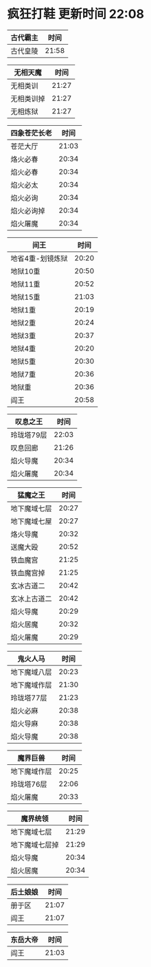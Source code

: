 # 疯狂打鞋 更新时间 22:08

| 古代霸主   | 时间    |
|--------|-------|
| 古代皇陵 | 21:58 |

| 无相天魔   | 时间    |
|--------|-------|
| 无相类训 | 21:27 |
| 无相类训掉 | 21:27 |
| 无相炼狱 | 21:27 |

| 四象苍茫长老   | 时间    |
|--------|-------|
| 苍茫大厅 | 21:03 |
| 烙火必春 | 20:34 |
| 焰火必春 | 20:34 |
| 焰火必太 | 20:34 |
| 焰火必询 | 20:34 |
| 焰火必询掉 | 20:34 |
| 焰火屠魔 | 20:34 |

| 间王   | 时间    |
|--------|-------|
| 地省4重-划镜炼狱 | 20:20 |
| 地狱10重 | 20:50 |
| 地狱11重 | 20:52 |
| 地狱15重 | 21:03 |
| 地狱1重 | 20:19 |
| 地狱2重 | 20:24 |
| 地狱3重 | 20:37 |
| 地狱4重 | 20:20 |
| 地狱5重 | 20:30 |
| 地狱7重 | 20:36 |
| 地狱重 | 20:36 |
| 阎王 | 20:58 |

| 叹息之王   | 时间    |
|--------|-------|
| 玲珑塔79层 | 22:03 |
| 叹息回廊 | 21:26 |
| 焰火导魔 | 20:34 |
| 焰火屠魔 | 20:34 |

| 猛魔之王   | 时间    |
|--------|-------|
| 地下魔域七层 | 20:27 |
| 地下魔域七屋 | 20:27 |
| 烙火导魔 | 20:32 |
| 送魔大殴 | 20:52 |
| 铁血魔宫 | 21:25 |
| 铁血魔宫掉 | 21:25 |
| 玄冰古道二 | 20:42 |
| 玄冰上古道二 | 20:42 |
| 焰火导魔 | 20:29 |
| 焰火居魔 | 20:32 |
| 焰火屠魔 | 20:29 |

| 鬼火人马   | 时间    |
|--------|-------|
| 地下魔域八层 | 20:23 |
| 地下魔域作层 | 21:30 |
| 玲珑塔77层 | 21:23 |
| 焰火必麻 | 20:38 |
| 焰火导麻 | 20:38 |
| 焰火导魔 | 20:38 |

| 魔界巨兽   | 时间    |
|--------|-------|
| 地下魔域作层 | 20:25 |
| 玲珑塔76层 | 22:06 |
| 焰火屠魔 | 20:33 |

| 魔界统领   | 时间    |
|--------|-------|
| 地下魔域七层 | 21:29 |
| 地下魔域七层掉 | 21:29 |
| 焰火导魔 | 20:34 |
| 焰火居魔 | 20:34 |

| 后土娘娘   | 时间    |
|--------|-------|
| 册于区 | 21:07 |
| 阎王 | 21:07 |

| 东岳大帝   | 时间    |
|--------|-------|
| 阎王 | 21:03 |